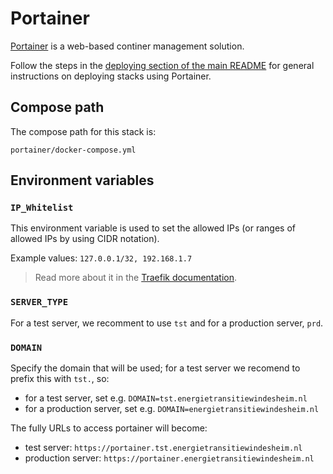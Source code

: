 # Portainer

[Portainer](https://www.portainer.io/) is a web-based continer management solution. 

Follow the steps in the [deploying section of the main README](../README.md#deploying) for general instructions on deploying stacks using Portainer.

## Compose path

The compose path for this stack is:
```
portainer/docker-compose.yml
```

## Environment variables

### `IP_Whitelist`

This environment variable is used to set the allowed IPs (or ranges of allowed IPs by using CIDR notation).

Example values: `127.0.0.1/32, 192.168.1.7`

> Read more about it in the [Traefik documentation](https://doc.traefik.io/traefik/middlewares/http/ipwhitelist/).

### `SERVER_TYPE`

For a test server, we recomment to use `tst` and for a production server, `prd`. 

### `DOMAIN`

Specify the domain that will be used; for a test server we recomend to prefix this with `tst.`, so:

* for a test  server, set e.g. `DOMAIN=tst.energietransitiewindesheim.nl`
* for a production server, set e.g. `DOMAIN=energietransitiewindesheim.nl`

The fully URLs to access portainer will become:

* test server: `https://portainer.tst.energietransitiewindesheim.nl`
* production server: `https://portainer.energietransitiewindesheim.nl`

